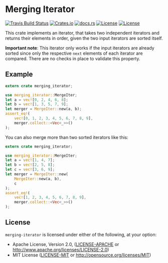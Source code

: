 # Merging Iterator

[![Travis Build
Status](https://travis-ci.org/vbrandl/merging-iterator.svg?branch=master)](https://travis-ci.org/vbrandl/merging-iterator)
[![Crates.io](https://img.shields.io/crates/v/merging-iterator.svg)](https://crates.io/crates/merging-iterator)
[![docs.rs](https://docs.rs/merging-iterator/badge.svg)](https://docs.rs/merging-iterator/)
[![License](https://img.shields.io/badge/license-MIT-green.svg)](https://github.com/vbrandl/merging-iterator/blob/master/LICENSE-MIT)
[![License](https://img.shields.io/badge/license-Apache-green.svg)](https://github.com/vbrandl/merging-iterator/blob/master/LICENSE-APACHE)

This crate implements an iterator, that takes two independent iterators and returns their elements in order, given the
two input iterators are sorted itself.

**Important note**: This iterator only works if the input iterators are already sorted since only the respective `next`
elements of each iterator are compared. There are no checks in place to validate this property.

## Example

```rust
extern crate merging_iterator;

use merging_iterator::MergeIter;
let a = vec![0, 2, 4, 6, 8];
let b = vec![1, 3, 5, 7, 9];
let merger = MergeIter::new(a, b);
assert_eq!(
    vec![0, 1, 2, 3, 4, 5, 6, 7, 8, 9],
    merger.collect::<Vec<_>>()
);
```

You can also merge more than two sorted iterators like this:

```rust
extern crate merging_iterator;

use merging_iterator::MergeIter;
let a = vec![1, 4, 7];
let b = vec![2, 5, 8];
let c = vec![3, 6, 9];
let merger = MergeIter::new(
    MergeIter::new(a, b),
    c
);
assert_eq!(
    vec![1, 2, 3, 4, 5, 6, 7, 8, 9],
    merger.collect::<Vec<_>>()
);
```

## License

`merging-iterator` is licensed under either of the following, at your option:

 * Apache License, Version 2.0, ([LICENSE-APACHE](LICENSE-APACHE) or http://www.apache.org/licenses/LICENSE-2.0)
 * MIT License ([LICENSE-MIT](LICENSE-MIT) or http://opensource.org/licenses/MIT)
